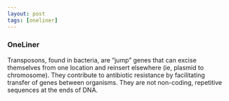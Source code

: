 ```yaml
---
layout: post
tags: [oneliner]
---
```



### OneLiner

Transposons, found in bacteria, are “jump” genes that can excise themselves from one location and reinsert elsewhere (ie, plasmid to chromosome). They contribute to antibiotic resistance by facilitating transfer of genes between organisms. They are not non-coding, repetitive sequences at the ends of DNA.
